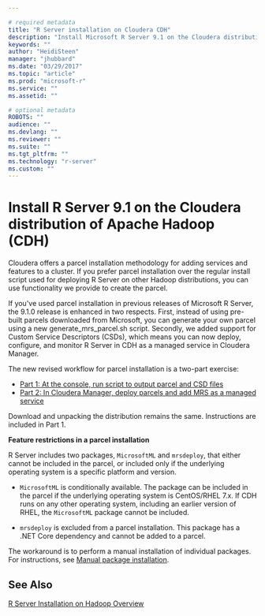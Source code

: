 ```yaml
---

# required metadata
title: "R Server installation on Cloudera CDH"
description: "Install Microsoft R Server 9.1 on the Cloudera distribution of Apache Hadoop (CDH)."
keywords: ""
author: "HeidiSteen"
manager: "jhubbard"
ms.date: "03/29/2017"
ms.topic: "article"
ms.prod: "microsoft-r"
ms.service: ""
ms.assetid: ""

# optional metadata
ROBOTS: ""
audience: ""
ms.devlang: ""
ms.reviewer: ""
ms.suite: ""
ms.tgt_pltfrm: ""
ms.technology: "r-server"
ms.custom: ""
---
```


# Install R Server 9.1 on the Cloudera distribution of Apache Hadoop (CDH)

Cloudera offers a parcel installation methodology for adding services and features to a cluster. If you prefer parcel installation over the regular install script used for deploying R Server on other Hadoop distributions, you can use functionality we provide to create the parcel.

If you've used parcel installation in previous releases of Microsoft R Server, the 9.1.0 release is enhanced in two respects. First, instead of using pre-built parcels downloaded from Microsoft, you can generate your own parcel using a new generate_mrs_parcel.sh script. Secondly, we added support for Custom Service Descriptors (CSDs), which means you can now deploy, configure, and monitor R Server in CDH as a managed service in Cloudera Manager.

The new revised workflow for parcel installation is a two-part exercise:

+ [Part 1: At the console, run script to output parcel and CSD files](r-server-install-cloudera-generate-parcel.md)
+ [Part 2: In Cloudera Manager, deploy parcels and add MRS as a managed service](r-server-install-cloudera-deploy-activate.md)

Download and unpacking the distribution remains the same. Instructions are included in Part 1.

**Feature restrictions in a parcel installation**

R Server includes two packages, `MicrosoftML` and `mrsdeploy`, that either cannot be included in the parcel, or included only if the underlying operating system is a specific platform and version.

+ `MicrosoftML` is conditionally available. The package can be included in the parcel if the underlying operating system is CentOS/RHEL 7.x. If CDH runs on any other operating system, including an earlier version of RHEL, the `MicrosoftML` package cannot be included.

+ `mrsdeploy` is excluded from a parcel installation. This package has a .NET Core dependency and cannot be added to a parcel.

The workaround is to perform a manual installation of individual packages. For instructions, see [Manual package installation](../rserver-install-hadoop-manual-package.md).

## See Also

[R Server Installation on Hadoop Overview](../rserver-install-hadoop.md)
